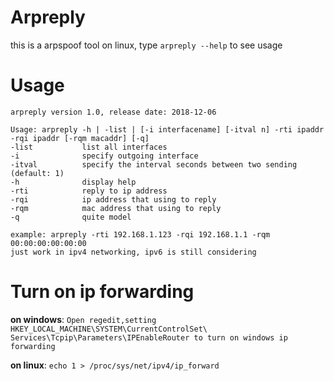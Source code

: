 # Arpreply
this is a arpspoof tool on linux, type `arpreply --help` to see usage

# Usage
```
arpreply version 1.0, release date: 2018-12-06

Usage: arpreply -h | -list | [-i interfacename] [-itval n] -rti ipaddr -rqi ipaddr [-rqm macaddr] [-q]
-list           list all interfaces
-i              specify outgoing interface
-itval          specify the interval seconds between two sending (default: 1)
-h              display help
-rti            reply to ip address
-rqi            ip address that using to reply
-rqm            mac address that using to reply
-q              quite model

example: arpreply -rti 192.168.1.123 -rqi 192.168.1.1 -rqm 00:00:00:00:00:00
just work in ipv4 networking, ipv6 is still considering
```

# Turn on ip forwarding
**on windows**: `Open regedit,setting HKEY_LOCAL_MACHINE\SYSTEM\CurrentControlSet\ Services\Tcpip\Parameters\IPEnableRouter to turn on windows ip forwarding`

**on linux**: `echo 1 > /proc/sys/net/ipv4/ip_forward`
